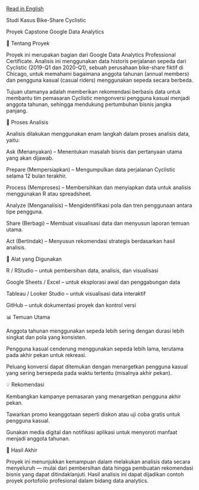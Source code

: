 [Read in English](README_EN.md)


Studi Kasus Bike-Share Cyclistic

Proyek Capstone Google Data Analytics

📘 Tentang Proyek

Proyek ini merupakan bagian dari Google Data Analytics Professional Certificate. Analisis ini menggunakan data historis perjalanan sepeda dari Cyclistic (2019-Q1 dan 2020-Q1), sebuah perusahaan bike-share fiktif di Chicago, untuk memahami bagaimana anggota tahunan (annual members) dan pengguna kasual (casual riders) menggunakan sepeda secara berbeda.

Tujuan utamanya adalah memberikan rekomendasi berbasis data untuk membantu tim pemasaran Cyclistic mengonversi pengguna kasual menjadi anggota tahunan, sehingga mendukung pertumbuhan bisnis jangka panjang.

🧭 Proses Analisis

Analisis dilakukan menggunakan enam langkah dalam proses analisis data, yaitu:

Ask (Menanyakan) – Menentukan masalah bisnis dan pertanyaan utama yang akan dijawab.

Prepare (Mempersiapkan) – Mengumpulkan data perjalanan Cyclistic selama 12 bulan terakhir.

Process (Memproses) – Membersihkan dan menyiapkan data untuk analisis menggunakan R atau spreadsheet.

Analyze (Menganalisis) – Mengidentifikasi pola dan tren penggunaan antara tipe pengguna.

Share (Berbagi) – Membuat visualisasi data dan menyusun laporan temuan utama.

Act (Bertindak) – Menyusun rekomendasi strategis berdasarkan hasil analisis.

🧰 Alat yang Digunakan

R / RStudio – untuk pembersihan data, analisis, dan visualisasi

Google Sheets / Excel – untuk eksplorasi awal dan penggabungan data

Tableau / Looker Studio – untuk visualisasi data interaktif

GitHub – untuk dokumentasi proyek dan kontrol versi

📊 Temuan Utama

Anggota tahunan menggunakan sepeda lebih sering dengan durasi lebih singkat dan pola yang konsisten.

Pengguna kasual cenderung menggunakan sepeda lebih lama, terutama pada akhir pekan untuk rekreasi.

Peluang konversi dapat ditemukan dengan menargetkan pengguna kasual yang sering bersepeda pada waktu tertentu (misalnya akhir pekan).

💡 Rekomendasi

Kembangkan kampanye pemasaran yang menargetkan pengguna akhir pekan.

Tawarkan promo keanggotaan seperti diskon atau uji coba gratis untuk pengguna kasual.

Gunakan media digital dan notifikasi aplikasi untuk menyoroti manfaat menjadi anggota tahunan.

🏁 Hasil Akhir

Proyek ini menunjukkan kemampuan dalam melakukan analisis data secara menyeluruh — mulai dari pembersihan data hingga pembuatan rekomendasi bisnis yang dapat ditindaklanjuti.
Hasil analisis ini dapat dijadikan contoh proyek portofolio profesional dalam bidang data analytics.
